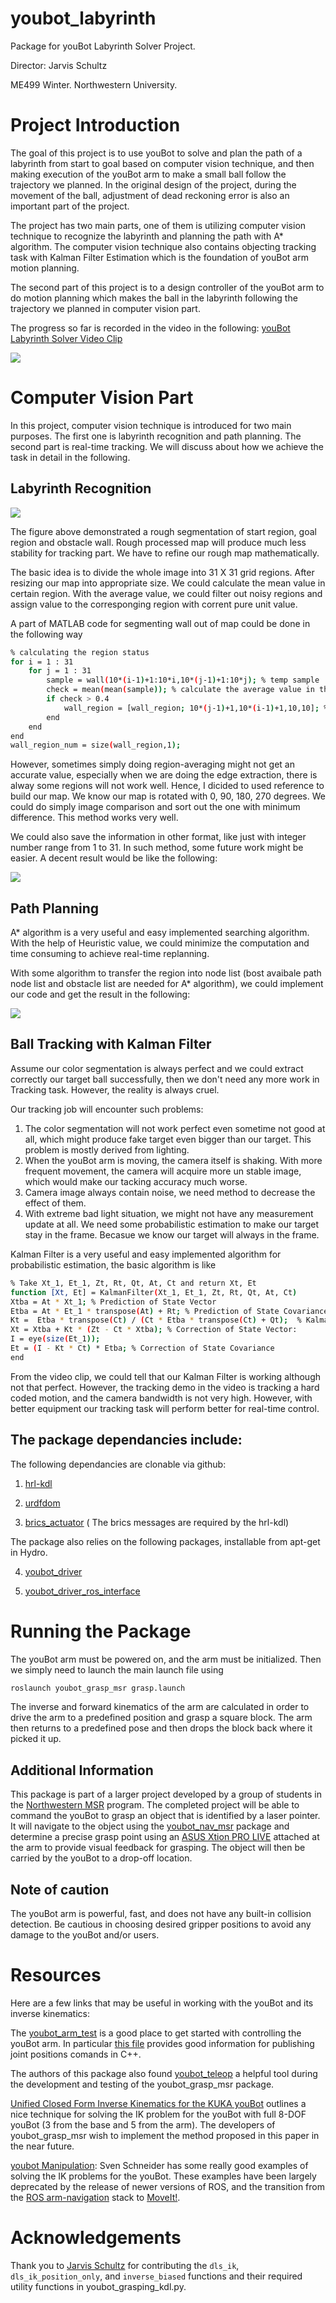 youbot_labyrinth
================

Package for youBot Labyrinth Solver Project.  

Director:  Jarvis Schultz

ME499 Winter. Northwestern University.



Project Introduction
============

The goal of this project is to use youBot to solve and plan the path of a labyrinth from start to goal based on computer vision technique, and then making execution of the youBot arm to make a small ball follow the trajectory we planned. In the original design of the project, during the movement of the ball, adjustment of dead reckoning error is also an important part of the project.

The project has two main parts, one of them is utilizing computer vision technique to recognize the labyrinth and planning the path with A* algorithm. The computer vision technique also contains objecting tracking task with Kalman Filter Estimation which is the foundation of youBot arm motion planning. 

The second part of this project is to a design controller of the youBot arm to do motion planning which makes the ball in the labyrinth following the trajectory we planned in computer vision part.

The progress so far is recorded in the video in the following:   [youBot Labyrinth Solver Video Clip](https://www.youtube.com/watch?v=Qshhv_lYqqU&feature=youtu.be)

<img src="https://raw.githubusercontent.com/hereissunyue/youbot_labyrinth/master/image/1.GIF">



Computer Vision Part
============

In this project, computer vision technique is introduced for two main purposes. The first one is labyrinth recognition and path planning. The second part is real-time tracking. We will discuss about how we achieve the task in detail in the following.

Labyrinth Recognition
---------------------------------

<img src="https://raw.githubusercontent.com/hereissunyue/youbot_labyrinth/master/image/2.png">

The figure above demonstrated a rough segmentation of start region, goal region and obstacle wall. Rough processed map will produce much less stability for tracking part. We have to refine our rough map mathematically.

The basic idea is to divide the whole image into 31 X 31 grid regions. After resizing our map into appropriate size. We could calculate the mean value in certain region. With the average value, we could filter out noisy regions and assign value to the corresponging region with corrent pure unit value.

A part of MATLAB code for segmenting wall out of map could be done in the following way

```bash
% calculating the region status
for i = 1 : 31
    for j = 1 : 31
        sample = wall(10*(i-1)+1:10*i,10*(j-1)+1:10*j); % temp sample
        check = mean(mean(sample)); % calculate the average value in that region
        if check > 0.4
            wall_region = [wall_region; 10*(j-1)+1,10*(i-1)+1,10,10]; %#ok<AGROW>
        end
    end
end
wall_region_num = size(wall_region,1);
```

However, sometimes simply doing region-averaging might not get an accurate value, especially when we are doing the edge extraction, there is alway some regions will not work well. Hence, I dicided to used reference to build our map. We know our map is rotated with 0, 90, 180, 270 degrees. We could do simply image comparison and sort out the one with minimum difference. This method works very well.

We could also save the information in other format, like just with integer number range from 1 to 31. In such method, some future work might be easier. A decent result would be like the following:

<img src="https://github.com/hereissunyue/youbot_labyrinth/blob/master/image/2.GIF">


Path Planning
---------------------------------

A* algorithm is a very useful and easy implemented searching algorithm. With the help of Heuristic value, we could minimize the computation and time consuming to achieve real-time replanning.

With some algorithm to transfer the region into node list (bost avaibale path node list and obstacle list are needed for A* algorithm), we could implement our code and get the result in the following:

<img src="https://raw.githubusercontent.com/hereissunyue/youbot_labyrinth/master/image/3.png">


Ball Tracking with Kalman Filter
---------------------------------

Assume our color segmentation is always perfect and we could extract correctly our target ball successfully, then we don't need any more work in Tracking task. However, the reality is always cruel.

Our tracking job will encounter such problems:
1. The color segmentation will not work perfect even sometime not good at all, which might produce fake target even bigger than our target. This problem is mostly derived from lighting.
2. When the youBot arm is moving, the camera itself is shaking. With more frequent movement, the camera will acquire more un stable image, which would make our tacking accuracy much worse.
3. Camera image always contain noise, we need method to decrease the effect of them.
4. With extreme bad light situation, we might not have any measurement update at all. We need some probabilistic estimation to make our target stay in the frame. Becasue we know our target will always in the frame.

Kalman Filter is a very useful and easy implemented algorithm for probabilistic estimation, the basic algorithm is like

```bash
% Take Xt_1, Et_1, Zt, Rt, Qt, At, Ct and return Xt, Et
function [Xt, Et] = KalmanFilter(Xt_1, Et_1, Zt, Rt, Qt, At, Ct)
Xtba = At * Xt_1; % Prediction of State Vector
Etba = At * Et_1 * transpose(At) + Rt; % Prediction of State Covariance
Kt =  Etba * transpose(Ct) / (Ct * Etba * transpose(Ct) + Qt);  % Kalman Gain
Xt = Xtba + Kt * (Zt - Ct * Xtba); % Correction of State Vector:
I = eye(size(Et_1));
Et = (I - Kt * Ct) * Etba; % Correction of State Covariance
end
``` 

From the video clip, we could tell that our Kalman Filter is working although not that perfect. However, the tracking demo in the video is tracking a hard coded motion, and the camera bandwidth is not very high. However, with better equipment our tracking task will perform better for real-time control.



The package dependancies include: 
---------------------------------

The following dependancies are clonable via github:

1) [hrl-kdl](https://github.com/gt-ros-pkg/hrl-kdl)

2) [urdfdom](https://github.com/ros/urdfdom)

3) [brics_actuator](http://wiki.ros.org/brics_actuator) ( The brics messages are required by the hrl-kdl) 

The package also relies on the following packages, installable from apt-get in Hydro. 

4) [youbot_driver](https://github.com/youbot/youbot_driver) 

5) [youbot_driver_ros_interface](https://github.com/youbot/youbot_driver_ros_interface)


Running the Package
================

The youBot arm must be powered on, and the arm must be initialized. Then we simply need to launch the main launch file using

```bash
roslaunch youbot_grasp_msr grasp.launch
```
The inverse and forward kinematics of the arm are calculated in order to drive the arm to a predefined position and grasp a square block. The arm then returns to a predefined pose and then drops the block back where it picked it up.

Additional Information
----------------------

This package is part of a larger project developed by a group of students in the [Northwestern MSR](http://robotics.northwestern.edu/) program. The completed project will be able to command the youBot to grasp an object that is identified by a laser pointer. It will navigate to the object using the [youbot_nav_msr](https://github.com/jihoonkimMSR/youbot_nav_msr) package and determine a precise grasp point using an [ASUS Xtion PRO LIVE](http:/www.asus.com/us/Multimedia/Xtion_PRO_LIVE) attached at the arm to provide visual feedback for grasping.  The object will then be carried by the youBot to a drop-off location.

Note of caution
---------------

The youBot arm is powerful, fast, and does not have any built-in collision detection. Be cautious in choosing desired gripper positions to avoid any damage to the youBot and/or users. 

Resources
=========

Here are a few links that may be useful in working with the youBot and its inverse kinematics: 

The [youbot_arm_test](https://github.com/youbot/youbot_driver_ros_interface) is a good place to get started with controlling the youBot arm.  In particular [this file](https://github.com/youbot/youbot_driver_ros_interface/blob/hydro-devel/src/examples/youbot_arm_test.cpp) provides good information for publishing joint positions comands in C++.

The authors of this package also found [youbot_teleop](https://github.com/adamjardim/youbot_teleop) a helpful tool during the development and testing of the youbot_grasp_msr package. 

[Unified Closed Form Inverse Kinematics for the KUKA youBot](http://ieeexplore.ieee.org/xpl/articleDetails.jsp?reload=true&arnumber=6309496) outlines a nice technique for solving the IK problem for the youBot with full 8-DOF youBot (3 from the base and 5 from the arm). The developers of youbot_grasp_msr wish to implement the method proposed in this paper in the near future. 

[youbot Manipulation](https://github.com/svenschneider/youbot-manipulation): Sven Schneider has some really good examples of solving the IK problems for the youBot. These examples have been largely deprecated by the release of newer versions of ROS, and the transition from the [ROS arm-navigation](http://wiki.ros.org/arm_navigation) stack to [MoveIt!](http://moveit.ros.org/). 

Acknowledgements
================

Thank you to [Jarvis Schultz](https://github.com/jarvisschultz) for contributing the ```dls_ik```, ```dls_ik_position_only```, and ```inverse_biased``` functions and their required utility functions in youbot_grasping_kdl.py.

